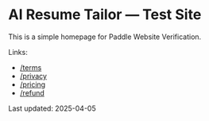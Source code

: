 # AI Resume Tailor — Test Site

This is a simple homepage for Paddle Website Verification.

Links:
- [/terms](/terms)
- [/privacy](/privacy)
- [/pricing](/pricing)
- [/refund](/refund)

Last updated: 2025-04-05